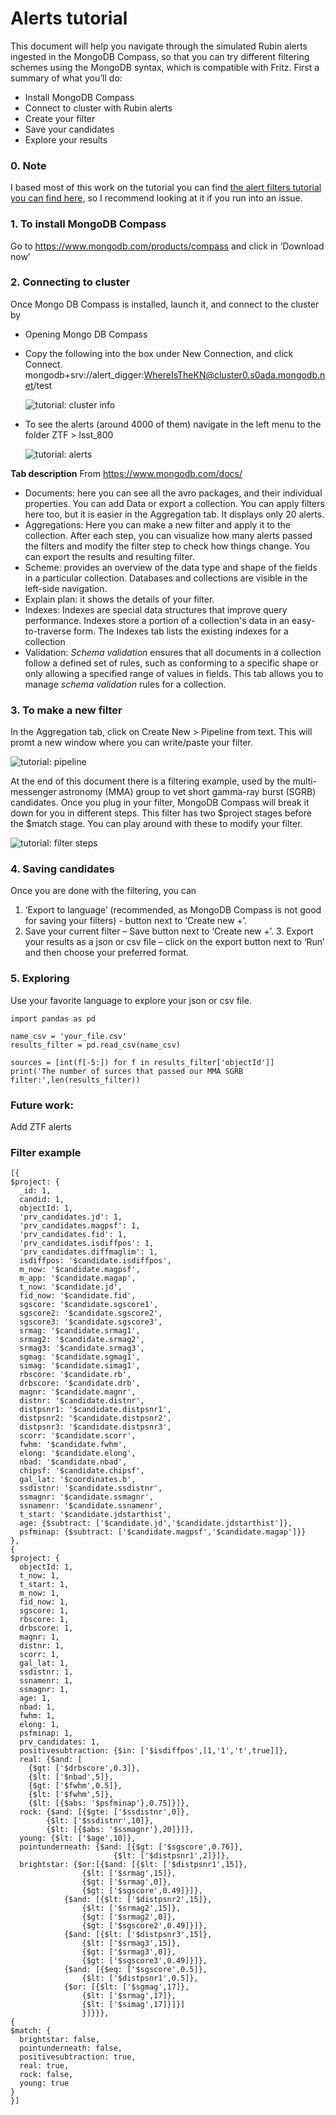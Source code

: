 # Alerts tutorial

This document will help you navigate through the simulated Rubin alerts ingested in the MongoDB Compass, so that you can try different filtering schemes using the MongoDB syntax, which is compatible with Fritz.
First a summary of what you’ll do:
- Install MongoDB Compass
- Connect to cluster with Rubin alerts
- Create your filter
- Save your candidates
- Explore your results

### 0. Note
I based most of this work on the tutorial you can find [the alert filters tutorial you can find here](https://docs.fritz.science/user_guide.html#alert-filters-in-fritz), so I recommend looking at it if you run into an issue.

### 1. To install MongoDB Compass
 Go to https://www.mongodb.com/products/compass and click in ‘Download now’
 
### 2. Connecting to cluster
Once Mongo DB Compass is installed, launch it, and connect to the cluster by

   - Opening Mongo DB Compass
   - Copy the following into the box under New Connection, and click Connect.  <br/>
mongodb+srv://alert_digger:WhereIsTheKN@cluster0.s0ada.mongodb.net/test  <br/>


     ![tutorial: cluster info](./data/filter_examples/tutorial1.png)


 - To see the alerts (around 4000 of them) navigate in the left menu to the folder ZTF > lsst_800

   ![tutorial: alerts](./data/filter_examples/tutorial2.png)



 **Tab description**
From https://www.mongodb.com/docs/
- Documents: here you can see all the avro packages, and their individual properties. You can add Data or export a collection. You can apply filters here too, but it is easier in the Aggregation tab. It displays only 20 alerts.
- Aggregations: Here you can make a new filter and apply it to the collection. After each step, you can visualize how many alerts passed the filters and modify the filter step to check how things change. You can export the results and resulting filter.
- Scheme: provides an overview of the data type and shape of the fields in a particular collection. Databases and collections are visible in the left-side navigation.
- Explain plan: it shows the details of your filter.
- Indexes: Indexes are special data structures that improve query performance. Indexes store a portion of a collection's data in an easy-to-traverse form. The Indexes tab lists the existing indexes for a collection
- Validation: _Schema validation_ ensures that all documents in a collection follow a defined set of rules, such as conforming to a specific shape or only allowing a specified range of values in fields. This tab allows you to manage _schema validation_ rules for a collection.

### 3. To make a new filter
In the Aggregation tab, click on Create New > Pipeline from text. This will promt a new window where you can write/paste your filter.

 ![tutorial: pipeline](./data/filter_examples/tutorial3.png)


At the end of this document there is a filtering example, used by the multi-messenger astronomy (MMA) group to vet short gamma-ray burst (SGRB) candidates. Once you plug in your filter, MongoDB Compass will break it down for you in different steps. This filter has two $project stages before the $match stage. You can play around with these to modify your filter.

 ![tutorial: filter steps](./data/filter_examples/tutorial4.png)



### 4. Saving candidates
Once you are done with the filtering, you can

1. ‘Export to language’ (recommended, as MongoDB Compass is not good for saving your filters) - button next to ‘Create new +’.
2. Save your current filter – Save button next to ‘Create new +’.
	3. Export your results as a json or csv file – click on the export button next to ‘Run’ and then choose your preferred format. 

### 5. Exploring
 Use your favorite language to explore your json or csv file.
 
 	import pandas as pd 

	name_csv = 'your_file.csv'
	results_filter = pd.read_csv(name_csv)

	sources = [int(f[-5:]) for f in results_filter['objectId']]
	print('The number of surces that passed our MMA SGRB filter:',len(results_filter))




### Future work:
Add ZTF alerts
### Filter example
	
	[{
	$project: {
	  _id: 1,
	  candid: 1,
	  objectId: 1,
	  'prv_candidates.jd': 1,
	  'prv_candidates.magpsf': 1,
	  'prv_candidates.fid': 1,
	  'prv_candidates.isdiffpos': 1,
	  'prv_candidates.diffmaglim': 1,
	  isdiffpos: '$candidate.isdiffpos',
	  m_now: '$candidate.magpsf',
	  m_app: '$candidate.magap',
	  t_now: '$candidate.jd',
	  fid_now: '$candidate.fid',
	  sgscore: '$candidate.sgscore1',
	  sgscore2: '$candidate.sgscore2',
	  sgscore3: '$candidate.sgscore3',
	  srmag: '$candidate.srmag1',
	  srmag2: '$candidate.srmag2',
	  srmag3: '$candidate.srmag3',
	  sgmag: '$candidate.sgmag1',
	  simag: '$candidate.simag1',
	  rbscore: '$candidate.rb',
	  drbscore: '$candidate.drb',
	  magnr: '$candidate.magnr',
	  distnr: '$candidate.distnr',
	  distpsnr1: '$candidate.distpsnr1',
	  distpsnr2: '$candidate.distpsnr2',
	  distpsnr3: '$candidate.distpsnr3',
	  scorr: '$candidate.scorr',
	  fwhm: '$candidate.fwhm',
	  elong: '$candidate.elong',
	  nbad: '$candidate.nbad',
	  chipsf: '$candidate.chipsf',
	  gal_lat: '$coordinates.b',
	  ssdistnr: '$candidate.ssdistnr',
	  ssmagnr: '$candidate.ssmagnr',
	  ssnamenr: '$candidate.ssnamenr',
	  t_start: '$candidate.jdstarthist',
	  age: {$subtract: ['$candidate.jd','$candidate.jdstarthist']},
	  psfminap: {$subtract: ['$candidate.magpsf','$candidate.magap']}}
	}, 
	{
	$project: {
	  objectId: 1,
	  t_now: 1,
	  t_start: 1,
	  m_now: 1,
	  fid_now: 1,
	  sgscore: 1,
	  rbscore: 1,
	  drbscore: 1,
	  magnr: 1,
	  distnr: 1,
	  scorr: 1,
	  gal_lat: 1,
	  ssdistnr: 1,
	  ssnamenr: 1,
	  ssmagnr: 1,
	  age: 1,
	  nbad: 1,
	  fwhm: 1,
	  elong: 1,
	  psfminap: 1,
	  prv_candidates: 1,
	  positivesubtraction: {$in: ['$isdiffpos',[1,'1','t',true]]},
	  real: {$and: [
		{$gt: ['$drbscore',0.3]},
		{$lt: ['$nbad',5]},
		{$gt: ['$fwhm',0.5]},
		{$lt: ['$fwhm',5]},
		{$lt: [{$abs: '$psfminap'},0.75]}]},
	  rock: {$and: [{$gte: ['$ssdistnr',0]},
		  	{$lt: ['$ssdistnr',10]},
		  	{$lt: [{$abs: '$ssmagnr'},20]}]},
	  young: {$lt: ['$age',10]},
	  pointunderneath: {$and: [{$gt: ['$sgscore',0.76]},
		                   {$lt: ['$distpsnr1',2]}]},
	  brightstar: {$or:[{$and: [{$lt: ['$distpsnr1',15]},
				    {$lt: ['$srmag',15]},
				    {$gt: ['$srmag',0]},
				    {$gt: ['$sgscore',0.49]}]},
			    {$and: [{$lt: ['$distpsnr2',15]},
				    {$lt: ['$srmag2',15]},
				    {$gt: ['$srmag2',0]},
				    {$gt: ['$sgscore2',0.49]}]},
			    {$and: [{$lt: ['$distpsnr3',15]},
				    {$lt: ['$srmag3',15]},
				    {$gt: ['$srmag3',0]},
				    {$gt: ['$sgscore3',0.49]}]},
			    {$and: [{$eq: ['$sgscore',0.5]},
				    {$lt: ['$distpsnr1',0.5]},
			    {$or: [{$lt: ['$sgmag',17]},
				    {$lt: ['$srmag',17]},
				    {$lt: ['$simag',17]}]}]
					}]}}}, 
	{
	$match: {
	  brightstar: false,
	  pointunderneath: false,
	  positivesubtraction: true,
	  real: true,
	  rock: false,
	  young: true
	}
	}]
	
